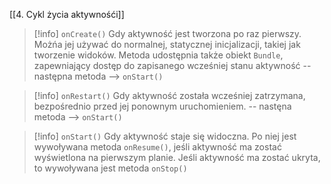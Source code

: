 [[4. Cykl życia aktywnośći]]

>[!info] `onCreate()`
> Gdy aktywność jest tworzona po raz pierwszy. Możńa jej używać do normalnej, statycznej inicjalizacji, takiej jak tworzenie widoków. Metoda udostępnia także obiekt `Bundle`, zapewniający dostęp do zapisanego wcześniej stanu aktywność 
> -- następna metoda --> `onStart()`


>[!info] `onRestart()`
>Gdy aktywność została wcześniej zatrzymana, bezpośrednio przed jej ponownym uruchomieniem.
>-- nastęna metoda --> `onStart()`


>[!info] `onStart()`
>Gdy aktywność staje się widoczna. 
>Po niej jest wywoływana metoda `onResume()`, jeśli aktywność ma zostać wyświetlona na pierwszym planie.
>Jeśli aktywność ma zostać ukryta, to wywoływana jest metoda `onStop()`











